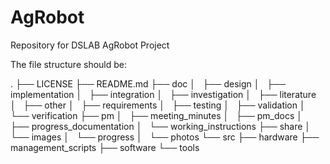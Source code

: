 # AgRobot
Repository for DSLAB AgRobot Project

The file structure should be:

.
├── LICENSE
├── README.md
├── doc
│   ├── design
│   ├── implementation
│   ├── integration
│   ├── investigation
│   ├── literature
│   ├── other
│   ├── requirements
│   ├── testing
│   ├── validation
│   └── verification
├── pm
│   ├── meeting_minutes
│   ├── pm_docs
│   ├── progress_documentation
│   └── working_instructions
├── share
│   └── images
│       └── progress
│           └── photos
└── src
    ├── hardware
    ├── management_scripts
    ├── software
    └── tools
